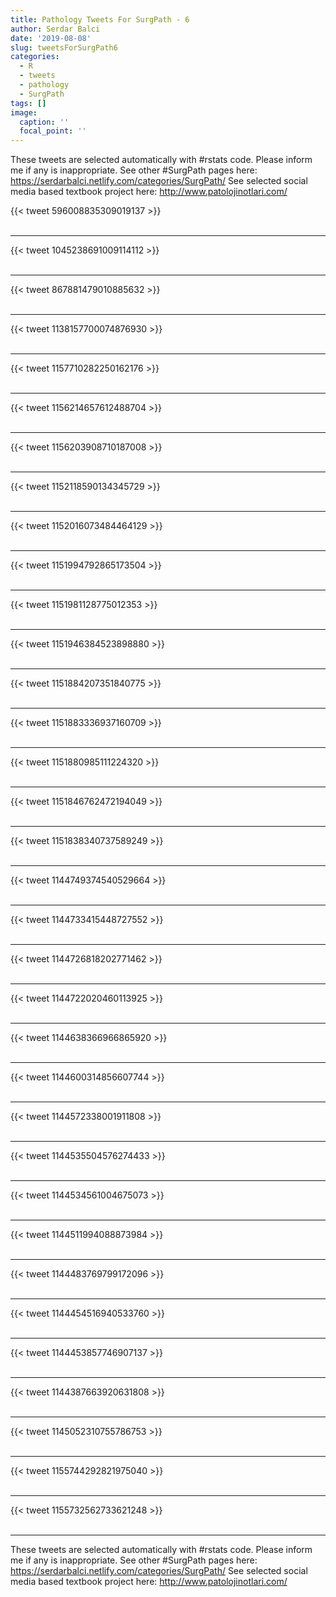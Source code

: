 ```yaml
---
title: Pathology Tweets For SurgPath - 6
author: Serdar Balci
date: '2019-08-08'
slug: tweetsForSurgPath6
categories:
  - R
  - tweets
  - pathology
  - SurgPath
tags: []
image:
  caption: ''
  focal_point: ''
---
```



These tweets are selected automatically with #rstats code. Please inform me if any is inappropriate.
See other #SurgPath pages here: https://serdarbalci.netlify.com/categories/SurgPath/ 
See selected social media based textbook project here: http://www.patolojinotlari.com/

{{< tweet 596008835309019137 >}}
<br>
<br>
<hr>
{{< tweet 1045238691009114112 >}}
<br>
<br>
<hr>
{{< tweet 867881479010885632 >}}
<br>
<br>
<hr>
{{< tweet 1138157700074876930 >}}
<br>
<br>
<hr>
{{< tweet 1157710282250162176 >}}
<br>
<br>
<hr>
{{< tweet 1156214657612488704 >}}
<br>
<br>
<hr>
{{< tweet 1156203908710187008 >}}
<br>
<br>
<hr>
{{< tweet 1152118590134345729 >}}
<br>
<br>
<hr>
{{< tweet 1152016073484464129 >}}
<br>
<br>
<hr>
{{< tweet 1151994792865173504 >}}
<br>
<br>
<hr>
{{< tweet 1151981128775012353 >}}
<br>
<br>
<hr>
{{< tweet 1151946384523898880 >}}
<br>
<br>
<hr>
{{< tweet 1151884207351840775 >}}
<br>
<br>
<hr>
{{< tweet 1151883336937160709 >}}
<br>
<br>
<hr>
{{< tweet 1151880985111224320 >}}
<br>
<br>
<hr>
{{< tweet 1151846762472194049 >}}
<br>
<br>
<hr>
{{< tweet 1151838340737589249 >}}
<br>
<br>
<hr>
{{< tweet 1144749374540529664 >}}
<br>
<br>
<hr>
{{< tweet 1144733415448727552 >}}
<br>
<br>
<hr>
{{< tweet 1144726818202771462 >}}
<br>
<br>
<hr>
{{< tweet 1144722020460113925 >}}
<br>
<br>
<hr>
{{< tweet 1144638366966865920 >}}
<br>
<br>
<hr>
{{< tweet 1144600314856607744 >}}
<br>
<br>
<hr>
{{< tweet 1144572338001911808 >}}
<br>
<br>
<hr>
{{< tweet 1144535504576274433 >}}
<br>
<br>
<hr>
{{< tweet 1144534561004675073 >}}
<br>
<br>
<hr>
{{< tweet 1144511994088873984 >}}
<br>
<br>
<hr>
{{< tweet 1144483769799172096 >}}
<br>
<br>
<hr>
{{< tweet 1144454516940533760 >}}
<br>
<br>
<hr>
{{< tweet 1144453857746907137 >}}
<br>
<br>
<hr>
{{< tweet 1144387663920631808 >}}
<br>
<br>
<hr>
{{< tweet 1145052310755786753 >}}
<br>
<br>
<hr>
{{< tweet 1155744292821975040 >}}
<br>
<br>
<hr>
{{< tweet 1155732562733621248 >}}
<br>
<br>
<hr>


These tweets are selected automatically with #rstats code. Please inform me if any is inappropriate.
See other #SurgPath pages here: https://serdarbalci.netlify.com/categories/SurgPath/ 
See selected social media based textbook project here: http://www.patolojinotlari.com/
